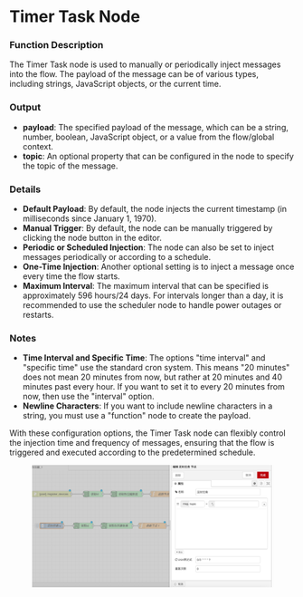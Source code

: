 # Timer Task Node

### **Function Description**

The Timer Task node is used to manually or periodically inject messages into the flow. The payload of the message can be of various types, including strings, JavaScript objects, or the current time.

### **Output**

* **payload**: The specified payload of the message, which can be a string, number, boolean, JavaScript object, or a value from the flow/global context.
* **topic**: An optional property that can be configured in the node to specify the topic of the message.

### **Details**

* **Default Payload**: By default, the node injects the current timestamp (in milliseconds since January 1, 1970).
* **Manual Trigger**: By default, the node can be manually triggered by clicking the node button in the editor.
* **Periodic or Scheduled Injection**: The node can also be set to inject messages periodically or according to a schedule.
* **One-Time Injection**: Another optional setting is to inject a message once every time the flow starts.
* **Maximum Interval**: The maximum interval that can be specified is approximately 596 hours/24 days. For intervals longer than a day, it is recommended to use the scheduler node to handle power outages or restarts.

### **Notes**

* **Time Interval and Specific Time**: The options "time interval" and "specific time" use the standard cron system. This means "20 minutes" does not mean 20 minutes from now, but rather at 20 minutes and 40 minutes past every hour. If you want to set it to every 20 minutes from now, then use the "interval" option.
* **Newline Characters**: If you want to include newline characters in a string, you must use a "function" node to create the payload.

With these configuration options, the Timer Task node can flexibly control the injection time and frequency of messages, ensuring that the flow is triggered and executed according to the predetermined schedule.

<figure><img src="../.gitbook/assets/定时任务.png" alt=""><figcaption></figcaption></figure>

